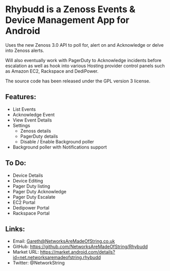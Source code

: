 Rhybudd is a Zenoss Events & Device Management App for Android
======
Uses the new Zenoss 3.0 API to poll for, alert on and Acknowledge or delve into Zenoss alerts.

Will also eventually work with PagerDuty to Acknowledge incidents before escalation as well as hook into various Hosting provider
control panels such as Amazon EC2, Rackspace and DediPower.

The source code has been released under the GPL version 3 license.

Features:
--------
* List Events
* Acknowledge Event
* View Event Details
* Settings
    * Zenoss details
    * PagerDuty details
    * Disable / Enable Background poller
* Background poller with Notifications support

To Do:
--------
* Device Details
* Device Editing
* Pager Duty listing
* Pager Duty Acknowledge
* Pager Duty Escalate
* EC2 Portal
* Dedipower Portal
* Rackspace Portal

Links:
--------
* Email: Gareth@NetworksAreMadeOfString.co.uk
* GitHub: https://github.com/NetworksAreMadeOfString/Rhybudd
* Market URL: https://market.android.com/details?id=net.networksaremadeofstring.rhybudd
* Twitter: @NetworkString